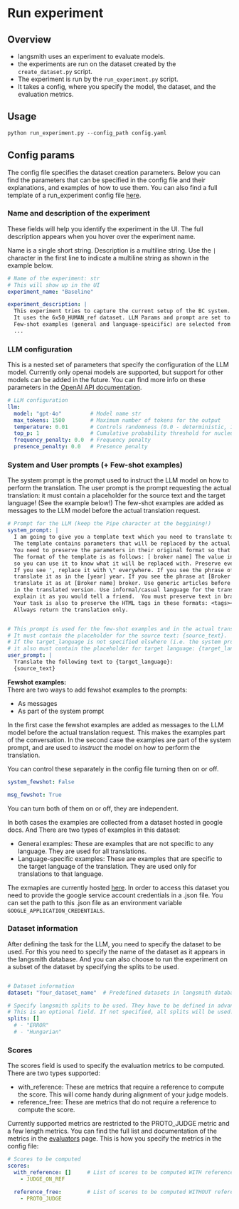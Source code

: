 # Run experiment

## Overview
- langsmith uses an experiment to evaluate models.
- the experiments are run on the dataset created by the `create_dataset.py` script.
- The experiment is run by the `run_experiment.py` script.
- It takes a config, where you specify the model, the dataset, and the evaluation metrics.

## Usage

```python
python run_experiment.py --config_path config.yaml
```

## Config params
The config file specifies the dataset creation parameters. Below you can find the parameters that can be specified in the config file and their explanations, and examples of how to use them. You can also find a full template of a run_experiment config file [here](run_experiment_config_template.md).


### Name and description of the experiment
These fields will help you identify the experiment in the UI.
The full description appears when you hover over the experiment name.

Name is a single short string.
Description is a multiline string. Use the `|` character in the first line to indicate a multiline string as shown in the example below.

```yaml
# Name of the experiment: str
# This will show up in the UI
experiment_name: "Baseline"

experiment_description: |
  This experiment tries to capture the current setup of the BC system.
  It uses the 6x50_HUMAN_ref dataset. LLM Params and prompt are set to the current BC setup.
  Few-shot examples (general and language-speicific) are selected from the provided dataset.
  ...

```


### LLM configuration
This is a nested set of parameters that specify the configuration of the LLM model.
Currently only openai models are supported, but support for other models can be added in the future.
You can find more info on these parameters in the [OpenAI API documentation](https://platform.openai.com/docs/api-reference/chat/create).

```yaml
# LLM configuration
llm:
  model: "gpt-4o"         # Model name str
  max_tokens: 1500        # Maximum number of tokens for the output
  temperature: 0.01       # Controls randomness (0.0 - deterministic, 1.0 - highly random)
  top_p: 1                # Cumulative probability threshold for nucleus sampling
  frequency_penalty: 0.0  # Frequency penalty
  presence_penalty: 0.0   # Presence penalty
```

### System and User prompts (+ Few-shot examples)
The system prompt is the prompt used to instruct the LLM model on how to perform the translation.
The user prompt is the prompt requesting the actual translation: it must contain a placeholder for the source text and the target language! (See the example below!)
The few-shot examples are added as messages to the LLM model before the actual translation request.

```yaml
# Prompt for the LLM (keep the Pipe character at the beggining!)
system_prompt: |
  I am going to give you a template text which you need to translate to {target_language} language.
  The template contains parameters that will be replaced by the actual values later.
  You need to preserve the parameters in their original format so that everything within the square brackets needs to remain unchanged.
  The format of the template is as follows: [ broker name] The value in the square brackets is the name of the parameter,
  so you can use it to know what it will be replaced with. Preserve even spaces within the square brackets.
  If you see ', replace it with \" everywhere. If you see the phrase of in [year] in the brackets,
  translate it as in the [year] year. If you see the phrase at [Broker name] in the brackets,
  translate it as at [Broker name] broker. Use generic articles before the parameters in the brackets
  in the translated version. Use informal/casual language for the translated version,
  explain it as you would tell a friend.  You must preserve text in brackets in English.
  Your task is also to preserve the HTML tags in these formats: <tags></tags>.
  Allways return the translation only.


# This prompt is used for the few-shot examples and in the actual translation request
# It must contain the placeholder for the source text: {source_text}.
# If the target_language is not specified elswhere (i.e. the system prompt),
# it also must contain the placeholder for target language: {target_language}.
user_prompt: |
  Translate the following text to {target_language}:
  {source_text}

```
__Fewshot examples:__  
There are two ways to add fewshot examples to the prompts:

- As messages 
- As part of the system prompt

In the first case the fewshot examples are added as messages to the LLM model before the actual translation request.
This makes the examples part of the conversation. 
In the second case the examples are part of the system prompt, and are used to _instruct_ the model on how to perform the translation.

You can control these separately in the config file turning then on or off.
```yaml
system_fewshot: False

msg_fewshot: True
```

You can turn both of them on or off, they are independent.

In both cases the examples are collected from a dataset hosted in google docs.
And There are two types of examples in this dataset:

- General examples: These are examples that are not specific to any language. They are used for all translations.
- Language-specific examples: These are examples that are specific to the target language of the translation. They are used only for translations to that language.

The exmaples are currently hosted [here](https://docs.google.com/spreadsheets/d/1VnOkTNjqDIQy6mF8bifeyXq-i68d2rbNbDyJh-x4q9A/edit?gid=0#gid=0).
In order to access this dataset you need to provide the google service account credentials in a .json file.
You can set the path to this .json file as an environment variable `GOOGLE_APPLICATION_CREDENTIALS`.



### Dataset information
After defining the task for the LLM, you need to specify the dataset to be used.
For this you need to specify the name of the dataset as it appears in the langsmith database.
And you can also choose to run the experiment on a subset of the dataset by specifying the splits to be used.

```yaml

# Dataset information
dataset: "Your_dataset_name"  # Predefined datasets in langsmith database: str

# Specify langsmith splits to be used. They have to be defined in advance.
# This is an optional field. If not specified, all splits will be used.
splits: []
  # - "ERROR"
  # - "Hungarian"

```

### Scores
The scores field is used to specify the evaluation metrics to be computed.
There are two types supported:  

- with_reference: These are metrics that require a reference to compute the score. This will come handy during alignment of your judge models.
- reference_free: These are metrics that do not require a reference to compute the score.

Currently supported metrics are restricted to the PROTO_JUDGE metric and a few length metrics.
You can find the full list and documentation of the metrics in the [evaluators](evaluators.md) page.
This is how you specify the metrics in the config file:

```yaml
# Scores to be computed
scores:
  with_reference: []     # List of scores to be computed WITH reference: list: str
    - JUDGE_ON_REF

  reference_free:        # List of scores to be computed WITHOUT reference: list: str
    - PROTO_JUDGE
```